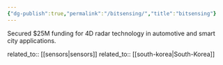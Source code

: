 ```yaml
---
{"dg-publish":true,"permalink":"/bitsensing/","title":"bitsensing"}
---
```



Secured $25M funding for 4D radar technology in automotive and smart city applications.

related_to:: [[sensors\|sensors]]
related_to:: [[south-korea\|South-Korea]]
